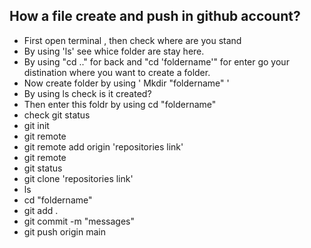 ## How a file create and push in github account?
- First open terminal , then check where are you stand
- By using 'ls' see whice folder are stay here.
- By using "cd .." for back and "cd 'foldername'" for enter go your distination where you want to create a folder.
- Now create folder by using ' Mkdir "foldername" '
- By using ls check is it created?
- Then enter this foldr by using cd "foldername"
- check git status
- git init
- git remote
- git remote add origin 'repositories link'
- git remote 
- git status
- git clone 'repositories link'
- ls
- cd "foldername"
- git add .
- git commit -m "messages"
- git push origin main
